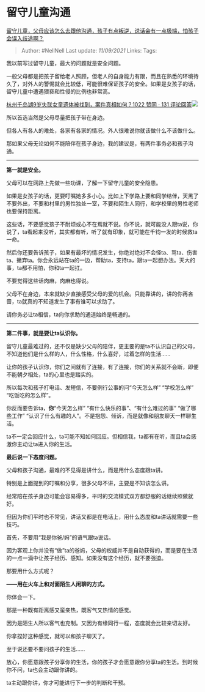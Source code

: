 # 留守儿童沟通
[留守儿童，父母应该怎么去跟他沟通，孩子有点叛逆，说话会有一点极端，怕孩子会误入歧途啊？](https://www.zhihu.com/question/301600967/answer/2112582522)

> Author: #NellNell 
> Last update: *11/09/2021* 
> Links:
> Tags:   
  
我以前写过留守儿童，最大的问题就是安全问题。

一般父母都是把孩子留给老人照顾，但老人的自身能力有限，而且在熟悉的环境待久了，对外人的警惕就会比较低，可能很难保证孩子的安全。如果是女孩子的话，留守儿童中遭遇猥亵和性侵的比例也非常高。

[杭州千岛湖9岁失联女童遗体被找到，案件真相如何？1022 赞同 · 131 评论回答![](https://pic1.zhimg.com/v2-0a96eccedb99451ba0dffbc390144c80_180x120.jpg)](https://www.zhihu.com/question/334731954/answer/748106487)

所以首选当然是父母尽量把孩子带在身边。

但各人有各人的难处，各家有各家的情况。外人很难说你就该做什么不该做什么。

那如果父母无论如何不能陪伴在孩子身边，我的建议是，有两件事务必和孩子沟通。

---

**第一就是安全。**

父母可以在网路上先做一些功课，了解一下留守儿童的安全隐患。

如果是女孩子的话，更要叮嘱她多多小心。比如上下学路上要和同学结伴，天黑了不要外出，不要和村里的男性独处一室，不要和陌生人同行，和学校里的男性老师也要保持距离。

这些话，不要感觉孩子不耐烦或心不在焉就不说。你不说，就可能没人跟ta说，你说了，ta看起来没听，其实都有听，听了就有印象，就可能在千钧一发的时候救ta一命。

然后你还要告诉孩子，如果有最坏的情况发生，你绝对绝对不会怪ta、骂ta、伤害ta、撇弃ta。你会永远站在ta的一边，帮助ta，支持ta，跟ta一起想办法。天大的事，ta都不用怕，你和ta一起扛。

不要觉得这些话肉麻，肉麻也得说。

父母不在身边，本来就缺少直接感受父母的爱的机会。只能靠讲的，讲的你再吝啬，ta就真的不知道发生了事有谁可以求助了。

请你务必让ta相信，ta向你求助的通道始终是畅通的。

---

**第二件事，就是要让ta认识你。**

留守儿童最难过的，还不仅是缺少父母的陪伴，更主要的是ta不认识自己的父母，不知道他们是什么样的人，什么性格，什么喜好，过着怎样的生活……

让你的孩子认识你，你们之间就有了连接，有了连接，你们的关系就不会断，即便不能朝夕相处，ta的心里也是踏实的。

所以每次和孩子打电话、发短信，不要例行公事的问“今天怎么样” “学校怎么样” “吃饭吃的怎么样”。

你反而要告诉ta，**你**“今天怎么样” “有什么快乐的事”、“有什么难过的事” “做了哪些工作” “认识了什么有趣的人”。不是抱怨、倾诉，而是就像和朋友聊天一样聊生活。

ta不一定会回应什么，ta可能不知如何回应。但相信我，ta都有在听，而且ta会感激你主动让ta进入你的生活。

  

**最后说一下态度问题。**

父母和孩子沟通，最难的不见得是讲什么，而是用什么态度跟ta讲。

特别是上面提到的叮嘱和分享，很多父母不讲，主要是不知该怎么讲。

经常陪在孩子身边可能会容易得多，平时的交流模式双方都舒服的话继续照做就好。

但因为你们平时也不常见，讲话又都是在电话上，用什么态度和ta讲话就需要一些技巧。

首先，不要用“我是你爸/妈”的语气跟ta说话。

因为客观上你并没有“做”ta的爸妈，父母的权威并不是自动获得的，而是要在生活的一点一滴中让孩子经历、感知。如果没有这个经历，就不要强迫。

那要用什么方式呢？

**——用在火车上和对面陌生人闲聊的方式。**

你体会一下。

那是一种既有距离感又蛮亲热，既客气又热情的感觉。

因为是陌生人所以客气也克制。又因为有缘同行一程，态度就会比较亲切友好。

你拿捏好这种感觉，就可以和孩子聊天了。

至于说还要不要问孩子的生活……

放心，你愿意跟孩子分享你的生活，你的孩子才会愿意跟你分享ta的生活。到时候你不问，ta也会主动跟你讲的。

ta主动跟你讲，你才可能进行下一步的判断和干预。